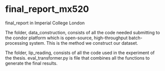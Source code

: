 # final_report_mx520
final_report in Imperial College London

The folder, data_construction, consists of all the code needed submitting to the condor platform which is open-source, high-throughput batch-processing system. This is the method we construct our dataset.

The folder, lip_reading, consists of all the code used in the experiment of the thesis. eval_transformer.py is file that combines all the functions to generate the final results.

